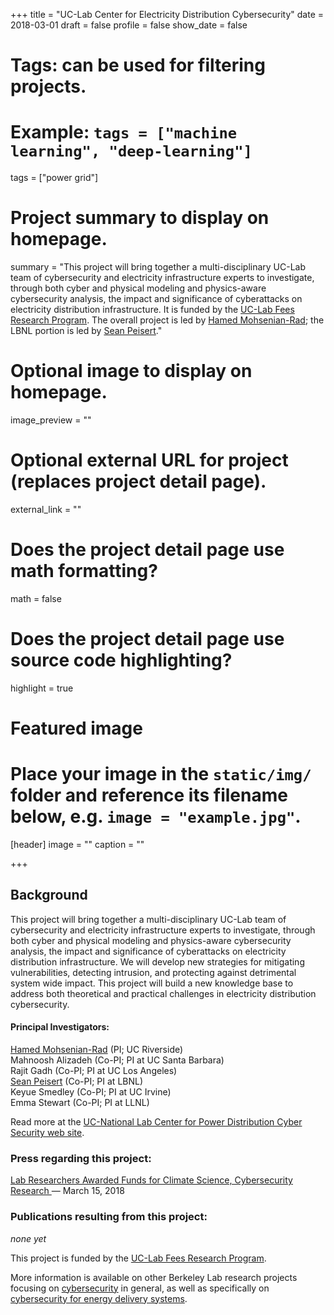 +++
title = "UC-Lab Center for Electricity Distribution Cybersecurity"
date = 2018-03-01
draft = false
profile = false
show_date = false

# Tags: can be used for filtering projects.
# Example: `tags = ["machine learning", "deep-learning"]`
tags = ["power grid"]

# Project summary to display on homepage.
summary = "This project will bring together a multi-disciplinary UC-Lab team of cybersecurity and electricity infrastructure experts to investigate, through both cyber and physical modeling and physics-aware cybersecurity analysis, the impact and significance of cyberattacks on electricity distribution infrastructure.  It is funded by the [UC-Lab Fees Research Program](https://www.ucop.edu/research-initiatives/programs/lab-fees/).  The overall project is led by [Hamed Mohsenian-Rad](http://intra.ece.ucr.edu/~hamed/); the LBNL portion is led by [Sean Peisert](https://www.cs.ucdavis.edu/~peisert/)."

# Optional image to display on homepage.
image_preview = ""

# Optional external URL for project (replaces project detail page).
external_link = ""

# Does the project detail page use math formatting?
math = false

# Does the project detail page use source code highlighting?
highlight = true

# Featured image
# Place your image in the `static/img/` folder and reference its filename below, e.g. `image = "example.jpg"`.
[header]
image = ""
caption = ""

+++


## Background

This project will bring together a multi-disciplinary UC-Lab team of cybersecurity and electricity infrastructure experts to investigate, through both cyber and physical modeling and physics-aware cybersecurity analysis, the impact and significance of cyberattacks on electricity distribution infrastructure.  We will develop new strategies for mitigating vulnerabilities, detecting intrusion, and protecting against detrimental system wide impact. This project will build a new knowledge base to address both theoretical and practical challenges in electricity distribution cybersecurity.

#### Principal Investigators:

[Hamed Mohsenian-Rad](http://intra.ece.ucr.edu/~hamed/) (PI; UC Riverside)   
Mahnoosh Alizadeh (Co-PI; PI at UC Santa Barbara)   
Rajit Gadh (Co-PI; PI at UC Los Angeles)   
[Sean Peisert](https://www.cs.ucdavis.edu/~peisert/) (Co-PI; PI at LBNL)  
Keyue Smedley (Co-PI; PI at UC Irvine)  
Emma Stewart (Co-PI; PI at LLNL)

Read more at the [UC-National Lab Center for Power Distribution Cyber Security web site](https://pdcs.engr.ucr.edu).

### Press regarding this project:

[Lab Researchers Awarded Funds for Climate Science, Cybersecurity Research
](http://today.lbl.gov/2018/03/15/lab-researchers-awarded-funds-for-climate-science-cybersecurity-research/) — March 15, 2018

### Publications resulting from this project:

*none yet*

This project is funded by the [UC-Lab Fees Research Program](https://www.ucop.edu/research-initiatives/programs/lab-fees/).

More information is available on other Berkeley Lab research projects focusing on [cybersecurity](/projects/) in general, as well as specifically on [cybersecurity for energy delivery systems](/research/ceds/).
